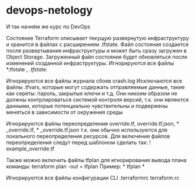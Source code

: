 # devops-netology
И так начнём же курс по DevOps

Состояние Terraform описывает текущую развернутую инфраструктуру и хранится в файлах с расширением .tfstate. 
Файл состояния создается после развертывания инфраструктуры и может быть сразу загружен в Object Storage. 
Загруженный файл состояния будет обновляться после изменений созданной инфраструктуры.
Игнорируются все файлы *.tfstate , *.tfstate.*

Игнорируются все файлы журнала сбоев crash.log
Исключаются все файлы .tfvars, которые могут содержать отправляемые данные, такие как сереты: пароль, закрытые ключи и 
т.д. Они никоим образом не должны контрлироваться системой контроля версий, т.к. они являются данными, которые 
потенциально чувствительны и подвержены меняться в зависимости от окружения среды

Игнорируются файлы переопределения override.tf, override.tf.json, * _override.tf, * _override.tf.json т.к. 
они обычно используются для локального переопределения ресурсов.
Для включения файлов переопределения следут перед шаблоном сделать так:
! example_override.tf

Также можно включить файлы tfplan для игнорирования вывода плана команды: terraform plan -out = tfplan
Пример: * tfplan *


Игнорируются все файлы конфигурации CLI .terraformrc terraform.rc


